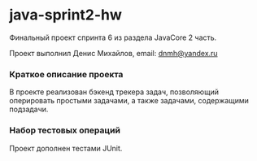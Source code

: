 # java-sprint2-hw

Финальный проект спринта 6 из раздела JavaCore 2 часть.

Проект выполнил Денис Михайлов, email: [dnmh@yandex.ru](mailto:dnmh@yandex.ru)

### Краткое описание проекта

В проекте реализован бэкенд трекера задач, позволяющий оперировать простыми задачами, а также задачами, содержащими
подзадачи.

### Набор тестовых операций

Проект дополнен тестами JUnit.
